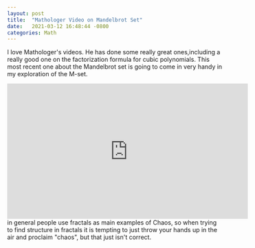 ```yaml
---
layout: post
title:  "Mathologer Video on Mandelbrot Set"
date:   2021-03-12 16:48:44 -0800
categories: Math
---
```

I love Mathologer's videos. He has done some really great ones,including a really good one on the factorization formula for cubic polynomials. This most recent one
about the Mandelbrot set is going to come in very handy in my exploration of the M-set. <br clear="all">
<iframe width="560" height="315" src="https://www.youtube.com/embed/9gk_8mQuerg" frameborder="0" allow="accelerometer; autoplay; clipboard-write; encrypted-media; gyroscope; picture-in-picture" allowfullscreen></iframe><br clear="all">
in general people use fractals as main examples of Chaos, so when trying to find structure in fractals it is tempting to just throw your hands up in the air and proclaim
"chaos", but that just isn't correct. 

 
